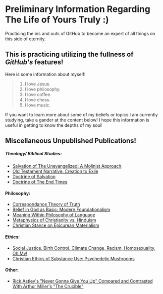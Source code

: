 # Preliminary Information Regarding The Life of Yours Truly :)
Practicing the ins and outs of GitHub to become an expert of all things on this side of eternity. 


## This is practicing utilizing the fullness of *GitHub's* features! ##
Here is some information about myself!
>1. I love Jesus.
>2. I love philosophy.
>3. I love coffee.
>4. I love chess.
>5. I love music.

If you want to learn more about some of my beliefs or topics I am currently studying, take a gander at the content below!
I hope this information is useful in getting to know the depths of my soul!

## Miscellaneous Unpublished Publications! ##

##### Theology/ Biblical Studies:
- [Salvation of The Unevangelized: A Molinist Approach](https://github.com/gboyette929929/Papers/blob/main/PHI4600%20Final%20Essay.docx)
- [Old Testament Narrative: Creation to Exile](https://github.com/gboyette929929/Papers/blob/main/OTS%20Creation%20to%20Exile%20Retelling.pdf)
- [Doctrine of Salvation](https://github.com/gboyette929929/Papers/blob/main/Doctrine%20of%20Salvation.pdf)
- [Doctrine of The End Times](https://github.com/gboyette929929/Papers/blob/main/Doctrine%20of%20the%20end%20times.pdf)

#### Philosophy:
- [Correspondance Theory of Truth](https://github.com/gboyette929929/Papers/blob/main/PHI3550%20Knowledge%20Position%20Paper%20%20(1).pdf)
- [Belief in God as Basic: Modern Foundationalism](https://github.com/gboyette929929/Papers/blob/main/PHI3550%20Knowledge%20Position%20Paper%20%20(2).pdf)
- [Meaning Within Philosophy of Language](https://github.com/gboyette929929/Papers/blob/main/PHI3550%20Position%20Paper%203.pdf)
- [Metaphysics of Christianity vs. Hinduism](https://github.com/gboyette929929/Papers/blob/main/Death%20to%20Self%20(PHI2100%20Final%20Essay).pdf)
- [Christian Stance on Epicurean Materialism](https://github.com/gboyette929929/Papers/blob/main/GB2%20Nature%20of%20Things%20Final%20Essay%20.pdf)

#### Ethics:
- [Social Justice, Birth Control, Climate Change, Racism, Homosexuality, Oh My!](https://github.com/gboyette929929/Papers/blob/main/ETH5100-SP.2024%20Position%20Statement%20Final.pdf)
- [Christian Ethics of Substance Use: Psychedelic Mushrooms](https://github.com/gboyette929929/Papers/blob/main/PHI2500%20Final%20Research%20Essay.pdf)

#### Other:
- [Rick Astley's "Never Gonna Give You Up" Compared and Contrasted With Arthur Miller's "The Crucible"](https://github.com/gboyette929929/Papers/blob/main/Research%20Paper%20ENG1120.pdf)
